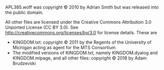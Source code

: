 APL385.woff was copyright © 2010 by Adrian Smith but was released into the public domain.

All other files are licensed under the Creative Commons Attribution 3.0 Unported License (CC BY 3.0). See http://creativecommons.org/licenses/by/3.0 for license details. These are

- KINGDOM.txt: copyright © 2011 by the Regents of the University of Michigan acting as agent for the MTS Consortium
- The modified versions of KINGDOM.txt, namely KINGDOM.dyalog and KINGDOM.mipage, and all other files: copyright © 2018 by Adam Brudzevski
